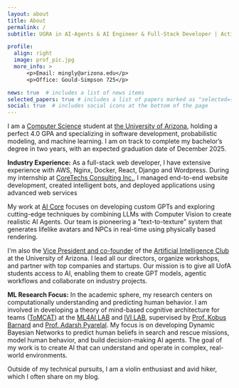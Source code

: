 ```yaml
---
layout: about
title: About
permalink: /
subtitle: UGRA in AI-Agents & AI Engineer & Full-Stack Developer | Actively Seeking Summer 2025 Internships

profile:
  align: right
  image: prof_pic.jpg
  more_info: >
      <p>Email: mingly@arizona.edu</p>
      <p>Office: Gould-Simpson 725</p>

news: true  # includes a list of news items
selected_papers: true # includes a list of papers marked as "selected={true}"
social: true  # includes social icons at the bottom of the page
---
```


I am a [Computer Science](https://www.cs.arizona.edu/) student at [the University of Arizona](https://www.arizona.edu/), holding a perfect 4.0 GPA and specializing in software development, probabilistic modeling, and machine learning. I am on track to complete my bachelor’s degree in two years, with an expected graduation date of December 2025.

**Industry Experience:**
As a full-stack web developer, I have extensive experience with AWS, Nginx, Docker, React, Django and Wordpress. During my internship at [CoreTechs Consulting Inc.](https://www.coretechs.com/), I managed end-to-end website development, created intelligent bots, and deployed applications using advanced web services

My work at [AI Core](https://aicore.arizona.edu/) focuses on developing custom GPTs and exploring cutting-edge techniques by combining LLMs with Computer Vision to create realistic AI Agents. Our team is pioneering a "text-to-texture" system that generates lifelike avatars and NPCs in real-time using physically based rendering.

I'm also the [Vice President and co-founder](https://uaaiclub.com/team/) of the [Artificial Intelligence Club](https://uaaiclub.com/) at the University of Arizona. I lead all our directors, organize workshops, and partner with top companies and startups. Our mission is to give all UofA students access to AI, enabling them to create GPT models, agentic workflows and collaborate on industry projects.

**ML Research Focus:**
In the academic sphere, my research centers on computationally understanding and predicting human behavior. I am involved in developing a theory of mind-based cognitive architecture for teams ([ToMCAT](https://ml4ai.github.io/tomcat/)) at the [ML4AI LAB](https://ml4ai.github.io/) and [IVI LAB](https://ivilab.org/), supervised by [Prof. Kobus Barnard](https://www2.cs.arizona.edu/~kobus/) and [Prof. Adarsh Pyarelal](https://adarsh.cc/). My focus is on developing Dynamic Bayesian Networks to predict human beliefs in search and rescue missions, model human behavior, and build decision-making AI agents. The goal of my work is to create AI that can understand and operate in complex, real-world environments.

Outside of my technical pursuits, I am a violin enthusiast and avid hiker, which I often share on my blog.
